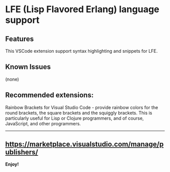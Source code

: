 # LFE (Lisp Flavored Erlang) language support

## Features

This VSCode extension support syntax highlighting and snippets for LFE.

## Known Issues

(none)

## Recommended extensions:
Rainbow Brackets for Visual Studio Code - provide rainbow colors for the round brackets, the square brackets and the squiggly brackets. This is particularly useful for Lisp or Clojure programmers, and of course, JavaScript, and other programmers.


-----------------------------------------------------------------------------------------------------------
https://marketplace.visualstudio.com/manage/publishers/
-----------------------------------------------------------------------------------------------------------

**Enjoy!**
